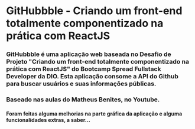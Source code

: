 # GitHubbble - Criando um front-end totalmente componentizado na prática com ReactJS

### GitHubbble é uma aplicação web baseada no Desafio de Projeto "Criando um front-end totalmente componentizado na prática com ReactJS" do Bootcamp Spread Fullstack Developer da DIO. Esta aplicação consome a API do Github para buscar usuários e suas informações públicas.

### Baseado nas aulas do Matheus Benites, no Youtube.

#### Foram feitas alguma melhorias na parte gráfica da aplicação e alguma funcionalidades extras, a saber...

